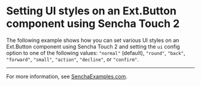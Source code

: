 # Setting UI styles on an Ext.Button component using Sencha Touch 2 #

The following example shows how you can set various UI styles on an Ext.Button component using Sencha Touch 2 and setting the `ui` config option to one of the following values: `"normal"` (default), `"round"`, `"back"`, `"forward"`, `"small"`, `"action"`, `"decline"`, or `"confirm"`.

---

For more information, see [SenchaExamples.com]().
